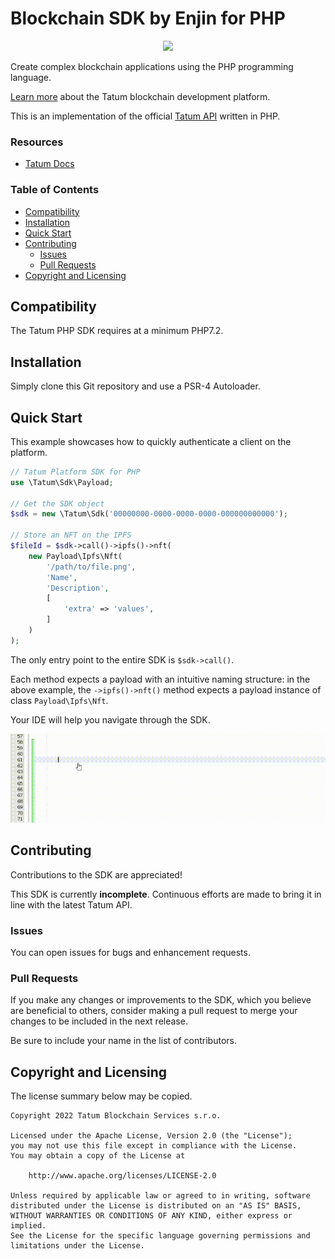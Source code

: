 # Blockchain SDK by Enjin for PHP

<p align="center">
    <a href="https://tatum.io/">
        <img src="https://repository-images.githubusercontent.com/465640082/11f101ad-a1bd-480e-a6e1-ae852810d4bb"/>
    </a>
</p>

Create complex blockchain applications using the PHP programming language.

[Learn more](https://tatum.io/) about the Tatum blockchain development platform.

This is an implementation of the official [Tatum API](https://tatum.io/apidoc.php) written in PHP.

### Resources

* [Tatum Docs](https://docs.tatum.io/)

### Table of Contents

* [Compatibility](#compatibility)
* [Installation](#installation)
* [Quick Start](#quick-start)
* [Contributing](#contributing)
    * [Issues](#issues)
    * [Pull Requests](#pull-requests)
* [Copyright and Licensing](#copyright-and-licensing)

## Compatibility

The Tatum PHP SDK requires at a minimum PHP7.2.

## Installation

Simply clone this Git repository and use a PSR-4 Autoloader.

## Quick Start

This example showcases how to quickly authenticate a client on the platform.

```php
// Tatum Platform SDK for PHP
use \Tatum\Sdk\Payload;

// Get the SDK object
$sdk = new \Tatum\Sdk('00000000-0000-0000-0000-000000000000');

// Store an NFT on the IPFS
$fileId = $sdk->call()->ipfs()->nft(
    new Payload\Ipfs\Nft(
        '/path/to/file.png',
        'Name',
        'Description',
        [
            'extra' => 'values',
        ]
    )
);
```

The only entry point to the entire SDK is ``$sdk->call()``. 

Each method expects a payload with an intuitive naming structure: in the above example, the ``->ipfs()->nft()`` method expects a payload instance of class ``Payload\Ipfs\Nft``.

Your IDE will help you navigate through the SDK.

<a href="https://github.com/markjivko/tatum-php-sdk">
    <img src="./assets/tatum-sdk.gif"/>
</a>


## Contributing

Contributions to the SDK are appreciated!

This SDK is currently **incomplete**. 
Continuous efforts are made to bring it in line with the latest Tatum API.

### Issues

You can open issues for bugs and enhancement requests.

### Pull Requests

If you make any changes or improvements to the SDK, which you believe are beneficial to others, consider making a pull
request to merge your changes to be included in the next release.

Be sure to include your name in the list of contributors.

## Copyright and Licensing

The license summary below may be copied.

```text
Copyright 2022 Tatum Blockchain Services s.r.o.

Licensed under the Apache License, Version 2.0 (the "License");
you may not use this file except in compliance with the License.
You may obtain a copy of the License at

    http://www.apache.org/licenses/LICENSE-2.0

Unless required by applicable law or agreed to in writing, software
distributed under the License is distributed on an "AS IS" BASIS,
WITHOUT WARRANTIES OR CONDITIONS OF ANY KIND, either express or implied.
See the License for the specific language governing permissions and
limitations under the License.
```
